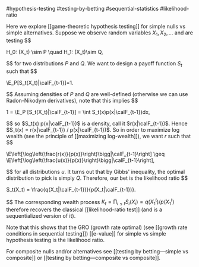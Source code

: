 #hypothesis-testing #testing-by-betting #sequential-statistics #likelihood-ratio

Here we explore [[game-theoretic hypothesis testing]] for simple nulls vs simple alternatives.  Suppose we observe random variables $X_1, X_2,\dots$ and are testing 
$$

H_0: (X_t) \sim P \quad H_1: (X_t)\sim Q,

$$
for two distributions $P$ and $Q$. We want to design a payoff function $S_t$ such that 
$$

\E_P[S_t(X_t)|\calF_{t-1}]=1.

$$
Assuming densities of $P$ and $Q$ are well-defined (otherwise we can use Radon-Nikodym derivatives), note that this implies 
$$

1 = \E_P [S_t(X_t)|\calF_{t-1}] = \int S_t(x)p(x|\calF_{t-1})dx,

$$
so $S_t(x) p(x|\calF_{t-1})$ is a density, call it $r(x|\calF_{t-1})$. Hence $S_t(x) = r(x|\calF_{t-1}) / p(x|\calF_{t-1})$. So in order to maximize log wealth (see the principle of [[maximizing log-wealth]]), we want $r$ such that 
$$

\E\left[\log\left(\frac{r(x)}{p(x)}\right)\bigg|\calF_{t-1}\right] \geq \E\left[\log\left(\frac{u(x)}{p(x)}\right)\bigg|\calF_{t-1}\right],

$$
for all distributions $u$. It turns out that by Gibbs' inequality, the optimal distribution to pick is simply $Q$. Therefore, our bet is the likelihood ratio 
$$

S_t(X_t) = \frac{q(X_t|\calF_{t-1})}{p(X_t|\calF_{t-1})}.

$$
The corresponding wealth process $K_t = \prod_{i\leq t}S_i(X_i) = q(X_1^t) / p(X_1^t)$ therefore recovers the classical [[likelihood-ratio test]] (and is a sequentialized version of it). 

Note that this shows that the GRO (growth rate optimal) (see [[growth rate conditions in sequential testing]]) [[e-value]] for simple vs simple hypothesis testing is the likelihood ratio. 

For composite nulls and/or alternatives see [[testing by betting—simple vs composite]] or [[testing by betting—composite vs composite]]. 
